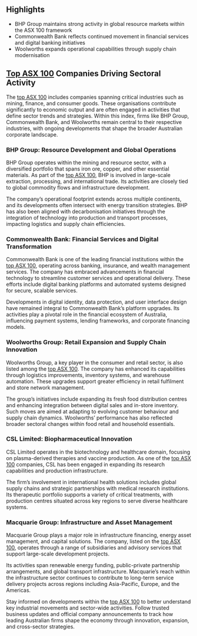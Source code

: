 <h2>Highlights</h2>
<ul>
    <li>BHP Group maintains strong activity in global resource markets within the ASX 100 framework</li>
    <li>Commonwealth Bank reflects continued movement in financial services and digital banking initiatives</li>
    <li>Woolworths expands operational capabilities through supply chain modernisation</li>
</ul>

<h2><a href="https://kalkinemedia.com/au/asx100" target="_blank">Top ASX 100</a> Companies Driving Sectoral Activity</h2>

<p>The <a href="https://kalkinemedia.com/au/asx100" target="_blank">top ASX 100</a> includes companies spanning critical industries such as mining, finance, and consumer goods. These organisations contribute significantly to economic output and are often engaged in activities that define sector trends and strategies. Within this index, firms like BHP Group, Commonwealth Bank, and Woolworths remain central to their respective industries, with ongoing developments that shape the broader Australian corporate landscape.</p>

<h3>BHP Group: Resource Development and Global Operations</h3>

<p>BHP Group operates within the mining and resource sector, with a diversified portfolio that spans iron ore, copper, and other essential materials. As part of the <a href="https://kalkinemedia.com/au/asx100" target="_blank">top ASX 100</a>, BHP is involved in large-scale extraction, processing, and international trade. Its activities are closely tied to global commodity flows and infrastructure development.</p>

<p>The company’s operational footprint extends across multiple continents, and its developments often intersect with energy transition strategies. BHP has also been aligned with decarbonisation initiatives through the integration of technology into production and transport processes, impacting logistics and supply chain efficiencies.</p>

<h3>Commonwealth Bank: Financial Services and Digital Transformation</h3>

<p>Commonwealth Bank is one of the leading financial institutions within the <a href="https://kalkinemedia.com/au/asx100" target="_blank">top ASX 100</a>, operating across banking, insurance, and wealth management services. The company has embraced advancements in financial technology to streamline customer services and operational delivery. These efforts include digital banking platforms and automated systems designed for secure, scalable services.</p>

<p>Developments in digital identity, data protection, and user interface design have remained integral to Commonwealth Bank’s platform upgrades. Its activities play a pivotal role in the financial ecosystem of Australia, influencing payment systems, lending frameworks, and corporate financing models.</p>

<h3>Woolworths Group: Retail Expansion and Supply Chain Innovation</h3>

<p>Woolworths Group, a key player in the consumer and retail sector, is also listed among the <a href="https://kalkinemedia.com/au/asx100" target="_blank">top ASX 100</a>. The company has enhanced its capabilities through logistics improvements, inventory systems, and warehouse automation. These upgrades support greater efficiency in retail fulfilment and store network management.</p>

<p>The group’s initiatives include expanding its fresh food distribution centres and enhancing integration between digital sales and in-store inventory. Such moves are aimed at adapting to evolving customer behaviour and supply chain dynamics. Woolworths’ performance has also reflected broader sectoral changes within food retail and household essentials.</p>

<h3>CSL Limited: Biopharmaceutical Innovation</h3>

<p>CSL Limited operates in the biotechnology and healthcare domain, focusing on plasma-derived therapies and vaccine production. As one of the <a href="https://kalkinemedia.com/au/asx100" target="_blank">top ASX 100</a> companies, CSL has been engaged in expanding its research capabilities and production infrastructure.</p>

<p>The firm’s involvement in international health solutions includes global supply chains and strategic partnerships with medical research institutions. Its therapeutic portfolio supports a variety of critical treatments, with production centres situated across key regions to serve diverse healthcare systems.</p>

<h3>Macquarie Group: Infrastructure and Asset Management</h3>

<p>Macquarie Group plays a major role in infrastructure financing, energy asset management, and capital solutions. The company, listed on the <a href="https://kalkinemedia.com/au/asx100" target="_blank">top ASX 100</a>, operates through a range of subsidiaries and advisory services that support large-scale development projects.</p>

<p>Its activities span renewable energy funding, public-private partnership arrangements, and global transport infrastructure. Macquarie’s reach within the infrastructure sector continues to contribute to long-term service delivery projects across regions including Asia-Pacific, Europe, and the Americas.</p>


<p>Stay informed on developments within the <a href="https://kalkinemedia.com/au/asx100" target="_blank">top ASX 100</a> to better understand key industrial movements and sector-wide activities. Follow trusted business updates and official company announcements to track how leading Australian firms shape the economy through innovation, expansion, and cross-sector strategies.</p>

</body>
</html>
